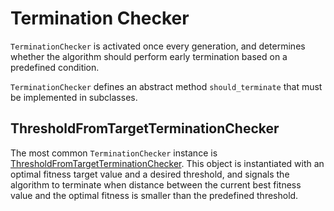 # Termination Checker

`TerminationChecker` is activated once every generation, and determines whether the algorithm should perform early termination based on a predefined condition.

`TerminationChecker` defines an abstract method `should_terminate` that must be implemented in subclasses.

## ThresholdFromTargetTerminationChecker
The most common `TerminationChecker` instance is [ThresholdFromTargetTerminationChecker](https://github.com/EC-KitY/EC-KitY/blob/develop/eckity/termination_checkers/threshold_from_target_termination_checker.py).
This object is instantiated with an optimal fitness target value and a desired threshold, and signals the algorithm to terminate when distance between the current best fitness value and the optimal fitness is smaller than the predefined threshold.
